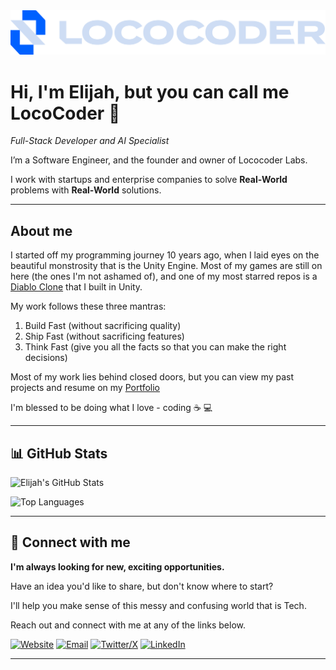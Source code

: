 <img src="Asset 5@2x-8.png" alt="LocoCoder logo"/>

# Hi, I'm Elijah, but you can call me LocoCoder 👋

*Full-Stack Developer and AI Specialist*

I’m a Software Engineer, and the founder and owner of Lococoder Labs.

I work with startups and enterprise companies to solve **Real-World** problems with **Real-World** solutions.

---

## About me 

I started off my programming journey 10 years ago, when I laid eyes on the beautiful monstrosity that is the Unity Engine. Most of my games are still on here (the ones I'm not ashamed of), and one of my most starred repos is a [Diablo Clone](https://github.com/lococoder-tx/Diablo-Clone) that I built in Unity. 

My work follows these three mantras:

1) Build Fast (without sacrificing quality)
2) Ship Fast (without sacrificing features)
3) Think Fast (give you all the facts so that you can make the right decisions)

Most of my work lies behind closed doors, but you can view my past projects and resume on my [Portfolio](https://www.lococoder.com)

I'm blessed to be doing what I love - coding ☕️ 💻

---

## 📊 GitHub Stats

![Elijah's GitHub Stats](https://github-readme-stats.vercel.app/api?username=lococoder-tx&show_icons=true&theme=default)

![Top Languages](https://github-readme-stats.vercel.app/api/top-langs/?username=lococoder-tx&layout=compact&langs_count=6&hide=html)

---

## 🔗 Connect with me

**I'm always looking for new, exciting opportunities.**

Have an idea you'd like to share, but don't know where to start? 

I'll help you make sense of this messy and confusing world that is Tech. 

Reach out and connect with me at any of the links below.

[![Website](https://img.shields.io/badge/Website-000000?style=for-the-badge&logo=globe&logoColor=white)](https://lococoder.com)
[![Email](https://img.shields.io/badge/Email-Contact%20Me-D14836?style=for-the-badge&logo=gmail&logoColor=white)](mailto:contact@lococoder.com)
[![Twitter/X](https://img.shields.io/badge/X-1DA1F2?style=for-the-badge&logo=x&logoColor=white)](https://x.com/loco_coder)
[![LinkedIn](https://img.shields.io/badge/LinkedIn-0A66C2?style=for-the-badge&logo=linkedin&logoColor=white)](https://www.linkedin.com/in/elijahcgaytan/)

---

